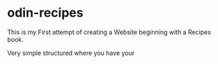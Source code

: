 # odin-recipes

This is my First attempt of creating a Website beginning with a Recipes book.

Very simple structured where you have your 